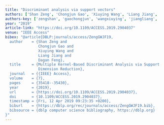 ```yaml
---
title: "Discriminant analysis via support vectors"
authors: ['Shan Zeng', 'Chongjun Gao', 'Xiuying Wang', 'Liang Jiang', 'Dagan Feng']
authors-key: ['zengshan', 'gaochongjun', 'wangxiuying', 'jiangliang', 'fengdagan']
year: "2019"
article-link: "https://doi.org/10.1109/ACCESS.2019.2904037"
venue: "IEEE Access"
bibex: "@article{DBLP:journals/access/ZengGWJF19,
  author    = {Shan Zeng and
               Chongjun Gao and
               Xiuying Wang and
               Liang Jiang and
               Dagan Feng},
  title     = {Multiple Kernel-Based Discriminant Analysis via Support Vectors for
               Dimension Reduction},
  journal   = {{IEEE} Access},
  volume    = {7},
  pages     = {35418--35430},
  year      = {2019},
  url       = {https://doi.org/10.1109/ACCESS.2019.2904037},
  doi       = {10.1109/ACCESS.2019.2904037},
  timestamp = {Fri, 12 Apr 2019 09:23:35 +0200},
  biburl    = {https://dblp.org/rec/journals/access/ZengGWJF19.bib},
  bibsource = {dblp computer science bibliography, https://dblp.org}
}"
---
```

